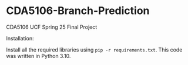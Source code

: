 # CDA5106-Branch-Prediction
CDA5106 UCF Spring 25 Final Project

Installation:

Install all the required libraries using `pip -r requirements.txt`. This code was written in Python 3.10.

